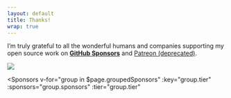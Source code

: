 ```yaml
---
layout: default
title: Thanks!
wrap: true
---
```


I’m truly grateful to all the wonderful humans and companies supporting my open source work on __[GitHub Sponsors](https://github.com/sponsors/egoist)__ and [Patreon (deprecated)](https://patreon.com/egoist).

<img src="@/assets/images/thanks.gif" />

<Sponsors
  v-for="group in $page.groupedSponsors"
  :key="group.tier"
  :sponsors="group.sponsors"
  :tier="group.tier"
 >
 </Sponsors>

 <script>
import Sponsors from '../components/Sponsors.vue'

export default {
  components: {
    Sponsors
  },
}
 </script>